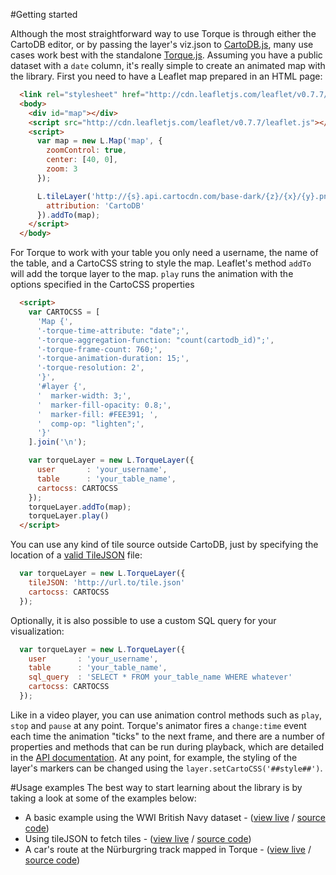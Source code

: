 #Getting started

Although the most straightforward way to use Torque is through either the CartoDB editor, or by passing the layer's viz.json to [CartoDB.js](http://docs.cartodb.com/cartodb-platform/cartodb-js/getting-started/), many use cases work best with the standalone [Torque.js](https://github.com/CartoDB/torque/tree/master/dist). Assuming you have a public dataset with a `date` column, it's really simple to create an animated map with the library. First you need to have a Leaflet map prepared in an HTML page:

```html
  <link rel="stylesheet" href="http://cdn.leafletjs.com/leaflet/v0.7.7/leaflet.css" />
  <body>
    <div id="map"></div>
    <script src="http://cdn.leafletjs.com/leaflet/v0.7.7/leaflet.js"></script>
    <script>
      var map = new L.Map('map', {
        zoomControl: true,
        center: [40, 0],
        zoom: 3
      });

      L.tileLayer('http://{s}.api.cartocdn.com/base-dark/{z}/{x}/{y}.png', {
        attribution: 'CartoDB'
      }).addTo(map);
    </script>
  </body>
```

For Torque to work with your table you only need a username, the name of the table, and a CartoCSS string to style the map. Leaflet's method `addTo` will add the torque layer to the map. `play` runs the animation with the options specified in the CartoCSS properties

```html
  <script>
    var CARTOCSS = [
      'Map {',
      '-torque-time-attribute: "date";',
      '-torque-aggregation-function: "count(cartodb_id)";',
      '-torque-frame-count: 760;',
      '-torque-animation-duration: 15;',
      '-torque-resolution: 2',
      '}',
      '#layer {',
      '  marker-width: 3;',
      '  marker-fill-opacity: 0.8;',
      '  marker-fill: #FEE391; ',
      '  comp-op: "lighten";',
      '}'
    ].join('\n');

    var torqueLayer = new L.TorqueLayer({
      user       : 'your_username',
      table      : 'your_table_name',
      cartocss: CARTOCSS
    });
    torqueLayer.addTo(map);
    torqueLayer.play()
  </script>
```

You can use any kind of tile source outside CartoDB, just by specifying the location of a [valid TileJSON](https://github.com/mapbox/tilejson-spec) file:

```javascript
  var torqueLayer = new L.TorqueLayer({
    tileJSON: 'http://url.to/tile.json'
    cartocss: CARTOCSS
  });
```

Optionally, it is also possible to use a custom SQL query for your visualization:

```javascript
  var torqueLayer = new L.TorqueLayer({
    user       : 'your_username',
    table      : 'your_table_name',
    sql_query  : 'SELECT * FROM your_table_name WHERE whatever'
    cartocss: CARTOCSS
  });
```

Like in a video player, you can use animation control methods such as `play`, `stop` and `pause` at any point. Torque's animator fires a `change:time` event each time the animation "ticks" to the next frame, and there are a number of properties and methods that can be run during playback, which are detailed in the [API documentation](../torque_api.md). At any point, for example, the styling of the layer's markers can be changed using the `layer.setCartoCSS('##style##')`.

#Usage examples
The best way to start learning about the library is by taking a look at some of the examples below:

* A basic example using the WWI British Navy dataset - ([view live](http://cartodb.github.io/torque/examples/navy_leaflet.html) / [source code](https://github.com/CartoDB/torque/blob/master/examples/navy_leaflet.html))
* Using tileJSON to fetch tiles - ([view live](http://cartodb.github.io/torque/examples/tilejson.html) / [source code](https://github.com/CartoDB/torque/blob/master/examples/tilejson.html))
* A car's route at the Nürburgring track mapped in Torque - ([view live](http://cartodb.github.io/torque/examples/car.html) / [source code](https://github.com/CartoDB/torque/blob/master/examples/car.html))